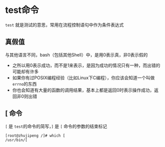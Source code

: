 # test命令
`test` 就是测试的意思，常用在流程控制语句中作为条件表达式

## 真假值
与其他语言不同，bash（包括其他Shell）中，是用0表示真，非0表示假的
- 之所以用0表示成功，而不是1来表示，是因为成功的情况只有一种，而出错的可能却有许多
- 如果你有过POSIX编程经验（比如Linux下C编程），你应该会知道一个叫做`errno`的东西
- 你也会知道有大量的函数的调用结果，基本上都是返回0时表示操作成功，返回非0则出错

## [ 命令
`[` 是 `test`的命令的简写，`]` 是 `[` 命令的参数的结束标记
```
[root@zhujipeng /]# which [
/usr/bin/[
```



